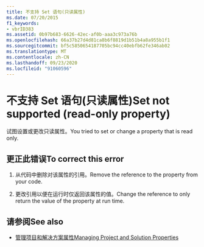 ```yaml
---
title: 不支持 Set 语句(只读属性)
ms.date: 07/20/2015
f1_keywords:
- vbrID383
ms.assetid: 0b97b683-6626-42ec-af0b-aaa3c973a76b
ms.openlocfilehash: 66a37b27d4d81ca8b6f8819d1b51b4a8a955b1f1
ms.sourcegitcommit: bf5c5850654187705bc94cc40ebfb62fe346ab02
ms.translationtype: MT
ms.contentlocale: zh-CN
ms.lasthandoff: 09/23/2020
ms.locfileid: "91060596"
---
```

# <a name="set-not-supported-read-only-property"></a><span data-ttu-id="20d35-102">不支持 Set 语句(只读属性)</span><span class="sxs-lookup"><span data-stu-id="20d35-102">Set not supported (read-only property)</span></span>

<span data-ttu-id="20d35-103">试图设置或更改只读属性。</span><span class="sxs-lookup"><span data-stu-id="20d35-103">You tried to set or change a property that is read only.</span></span>  
  
## <a name="to-correct-this-error"></a><span data-ttu-id="20d35-104">更正此错误</span><span class="sxs-lookup"><span data-stu-id="20d35-104">To correct this error</span></span>  
  
1. <span data-ttu-id="20d35-105">从代码中删除对该属性的引用。</span><span class="sxs-lookup"><span data-stu-id="20d35-105">Remove the reference to the property from your code.</span></span>  
  
2. <span data-ttu-id="20d35-106">更改引用以便在运行时仅返回该属性的值。</span><span class="sxs-lookup"><span data-stu-id="20d35-106">Change the reference to only return the value of the property at run time.</span></span>  
  
## <a name="see-also"></a><span data-ttu-id="20d35-107">请参阅</span><span class="sxs-lookup"><span data-stu-id="20d35-107">See also</span></span>

- [<span data-ttu-id="20d35-108">管理项目和解决方案属性</span><span class="sxs-lookup"><span data-stu-id="20d35-108">Managing Project and Solution Properties</span></span>](/visualstudio/ide/managing-project-and-solution-properties)
